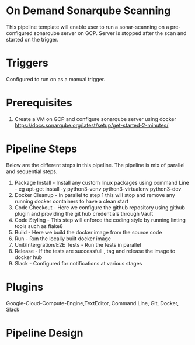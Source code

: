 # On Demand Sonarqube Scanning

This pipeline template will enable user to run a sonar-scanning on a pre-configured sonarqube server on GCP. Server is stopped after the scan and started on the trigger.

 # Triggers

Configured to run on as a manual trigger.

 # Prerequisites

1) Create a VM on GCP and configure sonarqube server using docker https://docs.sonarqube.org/latest/setup/get-started-2-minutes/

# Pipeline Steps

Below are the different steps in this pipeline. The pipeline is mix of parallel and sequential steps.

1) Package Install - Install any custom linux packages using command Line - eg  apt-get install -y python3-venv python3-virtualenv python3-dev
2) Docker Cleanup - In parallel to step 1 this will stop and remove any running docker containers to have a clean start
3) Code Checkout - Here we configure the github repository using github plugin and providing the git hub credentials through Vault
4) Code Styling - This step will enforce the coding style by running linting tools such as flake8
5) Build - Here we build the docker image from the source code
6) Run - Run the locally built docker image 
7) Unit/Intergration/E2E Tests - Run the tests in parallel
8) Release - If the tests are successfull , tag and release the image to docker hub
9) Slack - Configured for notifications at various stages


# Plugins
 Google-Cloud-Compute-Engine,TextEditor, Command Line, Git, Docker, Slack

# Pipeline Design

